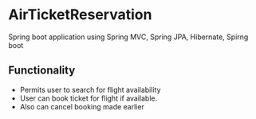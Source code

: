 # AirTicketReservation
Spring boot application using Spring MVC, Spring JPA, Hibernate, Spirng boot

## Functionality
* Permits user to search for flight availability
* User can book ticket for flight if available.
* Also can cancel booking made earlier


